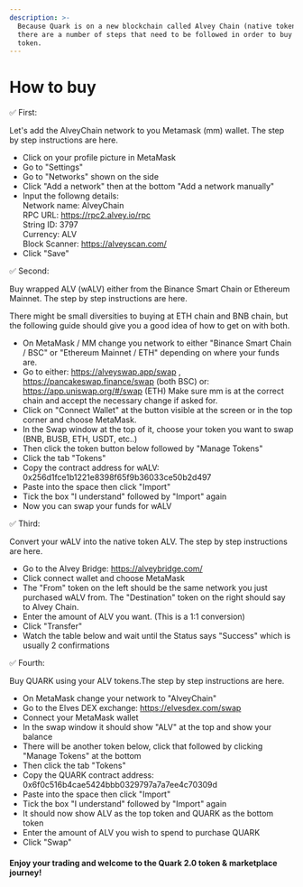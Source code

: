 ```yaml
---
description: >-
  Because Quark is on a new blockchain called Alvey Chain (native token ALV),
  there are a number of steps that need to be followed in order to buy the
  token.
---
```


# How to buy

✅ First:

Let's add the AlveyChain network to you Metamask (mm) wallet. The step by step instructions are here.

* Click on your profile picture in MetaMask
* Go to "Settings"
* Go to "Networks" shown on the side
* Click "Add a network" then at the bottom "Add a network manually"
* Input the followng details: \
  Network name: AlveyChain \
  RPC URL: https://rpc2.alvey.io/rpc \
  String ID: 3797 \
  Currency: ALV \
  Block Scanner: https://alveyscan.com/
* Click "Save"



✅ Second:

Buy wrapped ALV (wALV) either from the Binance Smart Chain or Ethereum Mainnet. The step by step instructions are here.

There might be small diversities to buying at ETH chain and BNB chain, but the following guide should give you a good idea of how to get on with both.

* On MetaMask / MM change you network to either "Binance Smart Chain / BSC" or "Ethereum Mainnet / ETH" depending on where your funds are.
* Go to either: https://alveyswap.app/swap , https://pancakeswap.finance/swap (both BSC) or: https://app.uniswap.org/#/swap (ETH) Make sure mm is at the correct chain and accept the necessary change if asked for.
* Click on "Connect Wallet" at the button visible at the screen or in the top corner and choose MetaMask.
* In the Swap window at the top of it, choose your token you want to swap (BNB, BUSB, ETH, USDT, etc..)
* Then click the token button below followed by "Manage Tokens"
* Click the tab "Tokens"
* Copy the contract address for wALV: 0x256d1fce1b1221e8398f65f9b36033ce50b2d497
* Paste into the space then click "Import"
* Tick the box "I understand" followed by "Import" again
* Now you can swap your funds for wALV



✅ Third:

Convert your wALV into the native token ALV. The step by step instructions are here.

* Go to the Alvey Bridge: https://alveybridge.com/
* Click connect wallet and choose MetaMask
* The "From" token on the left should be the same network you just purchased wALV from. The "Destination" token on the right should say to Alvey Chain.
* Enter the amount of ALV you want. (This is a 1:1 conversion)
* Click "Transfer"
* Watch the table below and wait until the Status says "Success" which is usually 2 confirmations



✅ Fourth:

Buy QUARK using your ALV tokens.The step by step instructions are here.

* On MetaMask change your network to "AlveyChain"
* Go to the Elves DEX exchange: https://elvesdex.com/swap
* Connect your MetaMask wallet
* In the swap window it should show "ALV" at the top and show your balance
* There will be another token below, click that followed by clicking "Manage Tokens" at the bottom
* Then click the tab "Tokens"
* Copy the QUARK contract address: 0x6f0c516b4cae5424bbb0329797a7a7ee4c70309d
* Paste into the space then click "Import"
* Tick the box "I understand" followed by "Import" again
* It should now show ALV as the top token and QUARK as the bottom token
* Enter the amount of ALV you wish to spend to purchase QUARK
* Click "Swap"

#### Enjoy your trading and welcome to the Quark 2.0 token & marketplace journey!
